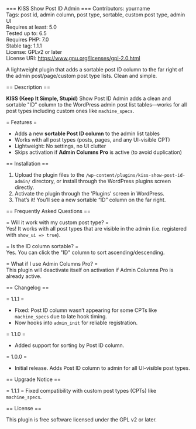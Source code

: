 === KISS Show Post ID Admin ===
Contributors: yourname  
Tags: post id, admin column, post type, sortable, custom post type, admin UI  
Requires at least: 5.0  
Tested up to: 6.5  
Requires PHP: 7.0  
Stable tag: 1.1.1  
License: GPLv2 or later  
License URI: https://www.gnu.org/licenses/gpl-2.0.html  

A lightweight plugin that adds a sortable post ID column to the far right of the admin post/page/custom post type lists. Clean and simple.

== Description ==

**KISS (Keep It Simple, Stupid)** Show Post ID Admin adds a clean and sortable "ID" column to the WordPress admin post list tables—works for all post types including custom ones like `machine_specs`.

= Features =

- Adds a new **sortable Post ID column** to the admin list tables
- Works with all post types (posts, pages, and any UI-visible CPT)
- Lightweight: No settings, no UI clutter
- Skips activation if **Admin Columns Pro** is active (to avoid duplication)

== Installation ==

1. Upload the plugin files to the `/wp-content/plugins/kiss-show-post-id-admin/` directory, or install through the WordPress plugins screen directly.
2. Activate the plugin through the 'Plugins' screen in WordPress.
3. That’s it! You’ll see a new sortable “ID” column on the far right.

== Frequently Asked Questions ==

= Will it work with my custom post type? =  
Yes! It works with all post types that are visible in the admin (i.e. registered with `show_ui => true`).

= Is the ID column sortable? =  
Yes. You can click the "ID" column to sort ascending/descending.

= What if I use Admin Columns Pro? =  
This plugin will deactivate itself on activation if Admin Columns Pro is already active.

== Changelog ==

= 1.1.1 =
* Fixed: Post ID column wasn’t appearing for some CPTs like `machine_specs` due to late hook timing.
* Now hooks into `admin_init` for reliable registration.

= 1.1.0 =
* Added support for sorting by Post ID column.

= 1.0.0 =
* Initial release. Adds Post ID column to admin for all UI-visible post types.

== Upgrade Notice ==

= 1.1.1 =
Fixed compatibility with custom post types (CPTs) like `machine_specs`.

== License ==

This plugin is free software licensed under the GPL v2 or later.

